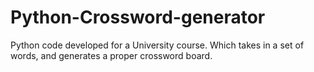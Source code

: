 # Python-Crossword-generator
Python code developed for a University course. Which takes in a set of words, and generates a proper crossword board.
